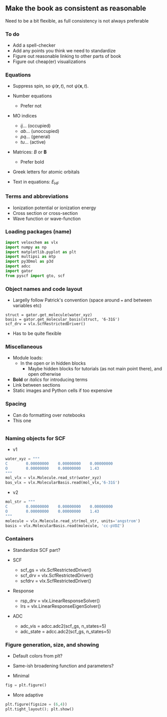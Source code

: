 <!-- #region -->
## Make the book as consistent as reasonable

Need to be a bit flexible, as full consistency is not always preferable

### To do

- Add a spell-checker
- Add any points you think we need to standardize
- Figure out reasonable linking to other parts of book
- Figure out cheap(er) visualizations



### Equations

- Suppress spin, so $\psi(\mathbf{r},t)$, not $\psi(\mathbf{x},t)$.

- Number equations
    - Prefer not

- MO indices
    - $ij...$ (occupied)
    - $ab...$ (unoccupied)
    - $pq...$ (general)
    - $tu...$ (active)
- Matrices: $B$ or $\mathbf{B}$
    - Prefer bold 

- Greek letters for atomic orbitals

- Text in equations: $E_{\mathrm{HF}}$

### Terms and abbreviations

- Ionization potential or ionization energy
- Cross section or cross-section
- Wave function or wave-function


### Loading packages (name)

```python
import veloxchem as vlx
import numpy as np
import matplotlib.pyplot as plt
import multipsi as mtp
import py3Dmol as p3d
import adcc
import gator
from pyscf import gto, scf
```

### Object names and code layout

- Largelly follow Patrick's convention (space around `=` and between variables etc)
```
struct = gator.get_molecule(water_xyz)
basis = gator.get_molecular_basis(struct, '6-31G')
scf_drv = vlx.ScfRestrictedDriver()
```
- Has to be quite flexible

### Miscellaneous

- Module loads:
    - In the open or in hidden blocks
        - Maybe hidden blocks for tutorials (as not main point there), and open otherwise
- **Bold** or *italics* for introducing terms
- Link between sections
- Static images and Python cells if too expensive




### Spacing

- Can do formatting over notebooks
- This one
```python
```

### Naming objects for SCF

- v1
```python
water_xyz = """
C        0.00000000    0.00000000    0.00000000
O        0.00000000    0.00000000    1.43
"""
mol_vlx = vlx.Molecule.read_str(water_xyz) 
bas_vlx = vlx.MolecularBasis.read(mol_vlx,'6-31G') 
```
- v2
```python
mol_str = """
C        0.00000000    0.00000000    0.00000000
O        0.00000000    0.00000000    1.43
"""
molecule = vlx.Molecule.read_str(mol_str, units='angstrom')
basis = vlx.MolecularBasis.read(molecule, 'cc-pVDZ')
```

### Containers

- Standardize SCF part?

- SCF
    - scf_gs = vlx.ScfRestrictedDriver()
    - scf_drv = vlx.ScfRestrictedDriver()
    - scfdrv = vlx.ScfRestrictedDriver()
- Response
    - rsp_drv = vlx.LinearResponseSolver()
    - lrs = vlx.LinearResponseEigenSolver()
- ADC
    - adc_vis = adcc.adc2(scf_gs, n_states=5)
    - adc_state = adcc.adc2(scf_gs, n_states=5)


### Figure generation, size, and showing

- Default colors from plt?

- Same-ish broadening function and parameters?

- Minimal
```python
fig = plt.figure()
```
- More adaptive
```python
plt.figure(figsize = (6,4))
plt.tight_layout(); plt.show()
```
<!-- #endregion -->
